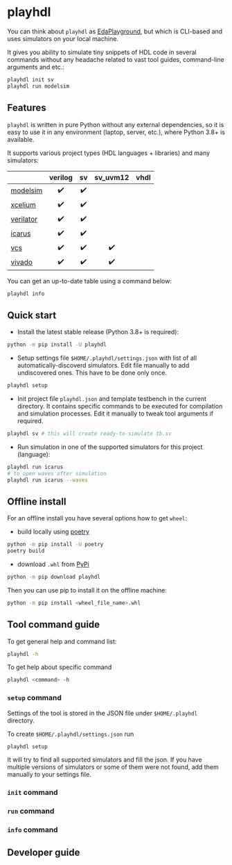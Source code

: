# playhdl

You can think about `playhdl` as [EdaPlayground](https://edaplayground.com/), but which is CLI-based and uses simulators on your local machine.

It gives you ability to simulate tiny snippets of HDL code in several commands without any headache related to vast tool guides, command-line arguments and etc.:

```sh
playhdl init sv
playhdl run modelsim
```

## Features

`playhdl` is written in pure Python without any external dependencies, so it is easy to use it in any environment (laptop, server, etc.), where Python 3.8+ is available.

It supports various project types (HDL languages + libraries) and many simulators:

|               |    verilog         |      sv            |   sv_uvm12         |     vhdl      |
| ------------- | :----------------: | :----------------: | :----------------: | :-----------: |
| [modelsim](https://eda.sw.siemens.com/en-US/ic/modelsim/) | :heavy_check_mark: | :heavy_check_mark: | | |
| [xcelium](https://www.cadence.com/ko_KR/home/tools/system-design-and-verification/simulation-and-testbench-verification/xcelium-simulator.html) | :heavy_check_mark: | :heavy_check_mark: | | |
| [verilator](https://www.veripool.org/verilator/) | :heavy_check_mark: | :heavy_check_mark: | | |
| [icarus](http://iverilog.icarus.com/) | :heavy_check_mark: | :heavy_check_mark: | | |
| [vcs](https://www.synopsys.com/verification/simulation/vcs.html) | :heavy_check_mark: | :heavy_check_mark: | :heavy_check_mark: | |
| [vivado](https://www.xilinx.com/products/design-tools/vivado.html) | :heavy_check_mark: | :heavy_check_mark: | :heavy_check_mark: | |

You can get an up-to-date table using a command below:

```sh
playhdl info
```

## Quick start

* Install the latest stable release (Python 3.8+ is required):

```sh
python -m pip install -U playhdl
```

* Setup settings file `$HOME/.playhdl/settings.json` with list of all automatically-discoverd simulators. Edit file manually to add undiscovered ones. This have to be done only once.

```sh
playhdl setup
```

* Init project file `playhdl.json` and template testbench in the current directory. It contains specific commands to be executed for compilation and simulation processes. Edit it manually to tweak tool arguments if required.

```sh
playhdl sv # this will create ready-to-simulate tb.sv
```

* Run simulation in one of the supported simulators for this project (language):

```sh
playhdl run icarus
# to open waves after simulation
playhdl run icarus --waves
```

## Offline install

For an offline install you have several options how to get `wheel`:

* build locally using [poetry](https://python-poetry.org/)

```sh
python -m pip install -U poetry
poetry build
```

* download `.whl` from [PyPi](https://pypi.org/)

```sh
python -m pip download playhdl
```

Then you can use pip to install it on the offline machine:

```sh
python -m pip install <wheel_file_name>.whl
```

## Tool command guide

To get general help and command list:

```sh
playhdl -h
```

To get help about specific command

```sh
playhdl <command> -h
```

### `setup` command

Settings of the tool is stored in the JSON file under `$HOME/.playhdl` directory.

To create `$HOME/.playhdl/settings.json` run

```sh
playhdl setup
```

It will try to find all supported simulators and fill the json. If you have multiple versions of simulators or some of them were not found, add them manually to your settings file.

### `init` command

### `run` command

### `info` command

## Developer guide
